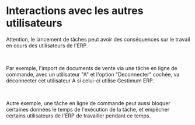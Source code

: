 # Interactions avec les autres utilisateurs
Attention, le lancement de tâches peut avoir des conséquences sur le 
 travail en cours des utilisateurs de l'ERP.


 


Par exemple, l'import de documents de vente via une tâche en ligne de 
 commande, avec un utilisateur "A" et l'option "Deconnecter" 
 cochée, va déconnecter cet utilisateur A si celui-ci utilise Gestimum ERP.


 


Autre exemple, une tâche en ligne de commande peut aussi bloquer certaines 
 données le temps de l'exécution de la tâche, et empêcher certains utilisateurs 
 de l'ERP de travailler pendant ce temps.


